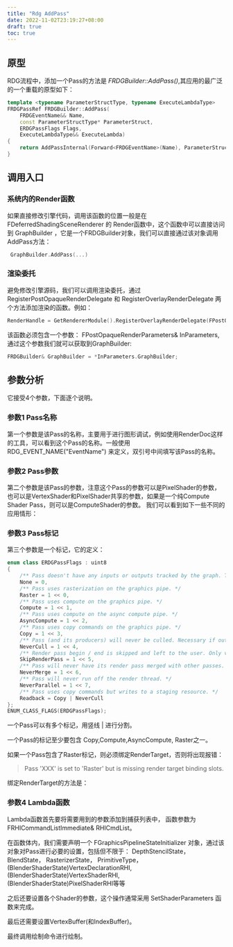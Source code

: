 ```yaml
---
title: "Rdg AddPass"
date: 2022-11-02T23:19:27+08:00
draft: true
toc: true
---
```


## 原型
RDG流程中，添加一个Pass的方法是 *FRDGBuilder::AddPass()*,其应用的最广泛的一个重载的原型如下：
```cpp
template <typename ParameterStructType, typename ExecuteLambdaType>
FRDGPassRef FRDGBuilder::AddPass(
	FRDGEventName&& Name,
	const ParameterStructType* ParameterStruct,
	ERDGPassFlags Flags,
	ExecuteLambdaType&& ExecuteLambda)
{
	return AddPassInternal(Forward<FRDGEventName>(Name), ParameterStructType::FTypeInfo::GetStructMetadata(), ParameterStruct, Flags, Forward<ExecuteLambdaType>(ExecuteLambda));
}
```
## 调用入口
### 系统内的Render函数
如果直接修改引擎代码，调用该函数的位置一般是在 FDeferredShadingSceneRenderer 的 Render函数中，这个函数中可以直接访问到 GraphBuilder ，它是一个FRDGBuilder对象，我们可以直接通过该对象调用 AddPass方法：
```cpp
 GraphBuilder.AddPass(...)
```
### 渲染委托
避免修改引擎源码，我们可以调用渲染委托，通过 RegisterPostOpaqueRenderDelegate 和 RegisterOverlayRenderDelegate 两个方法添加渲染的函数。例如：
```cpp
RenderHandle = GetRendererModule().RegisterOverlayRenderDelegate(FPostOpaqueRenderDelegate::CreateRaw(this, &FRadiationRenderer::Render));
```
该函数必须包含一个参数： FPostOpaqueRenderParameters& InParameters, 通过这个参数我们就可以获取到GraphBuilder:
```cpp
FRDGBuilder& GraphBuilder = *InParameters.GraphBuilder;
```

## 参数分析
它接受4个参数，下面逐个说明。

### 参数1 Pass名称
第一个参数是该Pass的名称，主要用于进行图形调试，例如使用RenderDoc这样的工具，可以看到这个Pass的名称。一般使用 RDG_EVENT_NAME("EventName") 来定义，双引号中间填写该Pass的名称。

### 参数2 Pass参数
第二个参数是该Pass的参数，注意这个Pass的参数可以是PixelShader的参数， 也可以是VertexShader和PixelShader共享的参数，如果是一个纯Compute Shader Pass，则可以是ComputeShader的参数。
我们可以看到如下一些不同的应用情形：



### 参数3 Pass标记
第三个参数是一个标记，它的定义：
```cpp
enum class ERDGPassFlags : uint8
{
	/** Pass doesn't have any inputs or outputs tracked by the graph. This may only be used by the parameterless AddPass function. */
	None = 0,
	/** Pass uses rasterization on the graphics pipe. */
	Raster = 1 << 0,
	/** Pass uses compute on the graphics pipe. */
	Compute = 1 << 1,
	/** Pass uses compute on the async compute pipe. */
	AsyncCompute = 1 << 2,
	/** Pass uses copy commands on the graphics pipe. */
	Copy = 1 << 3,
	/** Pass (and its producers) will never be culled. Necessary if outputs cannot be tracked by the graph. */
	NeverCull = 1 << 4,
	/** Render pass begin / end is skipped and left to the user. Only valid when combined with 'Raster'. Disables render pass merging for the pass. */
	SkipRenderPass = 1 << 5,
	/** Pass will never have its render pass merged with other passes. */
	NeverMerge = 1 << 6,
	/** Pass will never run off the render thread. */
	NeverParallel = 1 << 7,
	/** Pass uses copy commands but writes to a staging resource. */
	Readback = Copy | NeverCull
};
ENUM_CLASS_FLAGS(ERDGPassFlags);
```
一个Pass可以有多个标记，用竖线 | 进行分割。

一个Pass的标记至少要包含 Copy,Compute,AsyncCompute, Raster之一。

如果一个Pass包含了Raster标记，则必须绑定RenderTarget，否则将出现报错：
> Pass 'XXX' is set to 'Raster' but is missing render target binding slots.

绑定RenderTarget的方法是：


### 参数4 Lambda函数

Lambda函数首先要将需要用到的参数添加到捕获列表中， 函数参数为 FRHICommandListImmediate& RHICmdList。

在函数体内，我们需要声明一个 FGraphicsPipelineStateInitializer 对象，通过该对象对Pass进行必要的设置，包括但不限于：
DepthStencilState， BlendState， RasterizerState， PrimitiveType， (BlenderShaderState)VertexDeclarationRHI, (BlenderShaderState)VertexShaderRHI, (BlenderShaderState)PixelShaderRHI等等

之后还要设置各个Shader的参数，这个操作通常采用 SetShaderParameters 函数来完成。

最后还需要设置VertexBuffer(和IndexBuffer)。

最终调用绘制命令进行绘制。